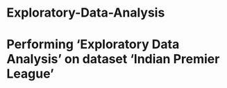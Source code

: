 # Exploratory-Data-Analysis
# Performing ‘Exploratory Data Analysis’ on dataset ‘Indian Premier League’
